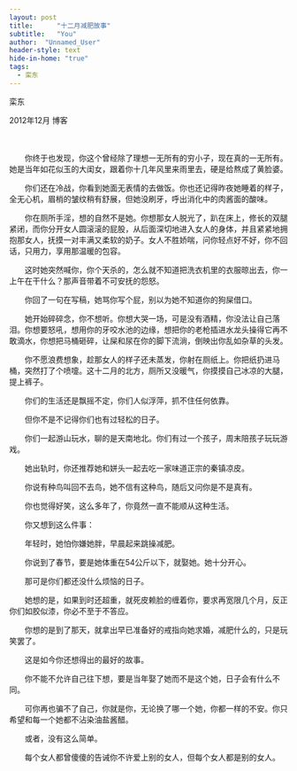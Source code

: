 ```yaml
---
layout: post
title:      "十二月减肥故事"
subtitle:   "You"
author:  "Unnamed_User"
header-style: text
hide-in-home: "true"
tags:
  - 栾东
---
```


栾东  

2012年12月 博客

　　

　　你终于也发现，你这个曾经除了理想一无所有的穷小子，现在真的一无所有。她是当年如花似玉的大闺女，跟着你十几年风里来雨里去，硬是给熬成了黄脸婆。

　　你们还在冷战，你看到她面无表情的去做饭。你也还记得昨夜她睡着的样子，全无心机，眉梢的皱纹稍有舒展，但她没刷牙，呼出消化中的肉酱面的酸味。

　　你在厕所手淫，想的自然不是她。你想那女人脱光了，趴在床上，修长的双腿紧闭，而你分开女人圆滚滚的屁股，从后面深切地进入女人的身体，并且紧紧地拥抱那女人，抚摸一对丰满又柔软的奶子。女人不胜娇喘，问你轻点好不好，你不回话，只用力，享用那温暖的包容。

　　这时她突然喊你，你个天杀的，怎么就不知道把洗衣机里的衣服晾出去，你一上午在干什么？那声音带着不可安抚的怨怒。

　　你回了一句在写稿，她骂你写个屁，别以为她不知道你的狗屎借口。

　　她开始碎碎念，你不想听。你想大哭一场，可是没有酒精，你没法让自己落泪。你想要怒吼，想用你的牙咬水池的边缘，想把你的老枪插进水龙头操得它再不敢滴水，你想把马桶砸碎，让屎和尿在你的脚下流淌，倒映出你乱如杂草的头发。

　　你不愿浪费想象，趁那女人的样子还未蒸发，你射在厕纸上。你把纸扔进马桶，突然打了个喷嚏。这十二月的北方，厕所又没暖气，你摸摸自己冰凉的大腿，提上裤子。

　　你们的生活还是飘摇不定，你们人似浮萍，抓不住任何依靠。

　　但你不是不记得你们也有过轻松的日子。

　　你们一起游山玩水，聊的是天南地北。你们有过一个孩子，周末陪孩子玩玩游戏。

　　她出轨时，你还推荐她和姘头一起去吃一家味道正宗的秦镇凉皮。

　　你说有种鸟叫回不去鸟，她不信有这种鸟，随后又问你是不是真有。

　　你也觉得好笑，这么多年了，你竟然一直不能顺从这种生活。

　　你又想到这么件事：

　　年轻时，她怕你嫌她胖，早晨起来跳操减肥。

　　你说到了春节，要是她体重在54公斤以下，就娶她。她十分开心。

　　那可是你们都还没什么烦恼的日子。

　　她想的是，如果到时还超重，就死皮赖脸的缠着你，要求再宽限几个月，反正你们如胶似漆，你必不至于不答应。

　　你想的是到了那天，就拿出早已准备好的戒指向她求婚，减肥什么的，只是玩笑罢了。

　　这是如今你还想得出的最好的故事。

　　你不能不允许自己往下想，要是当年娶了她而不是这个她，日子会有什么不同。

　　可你再也骗不了自己，你就是你，无论换了哪一个她，你都一样的不安。你只希望和每一个她都不沾染油盐酱醋。

　　或者，没有这么简单。

　　每个女人都曾傻傻的告诫你不许爱上别的女人，但每个女人都是别的女人。

　　

